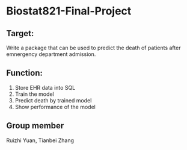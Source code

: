 # Biostat821-Final-Project

## Target:
Write a package that can be used to predict the death of patients after emnergency department admission.

## Function:
1. Store EHR data into SQL
2. Train the model
3. Predict death by trained model
4. Show performance of the model

## Group member
Ruizhi Yuan, Tianbei Zhang
